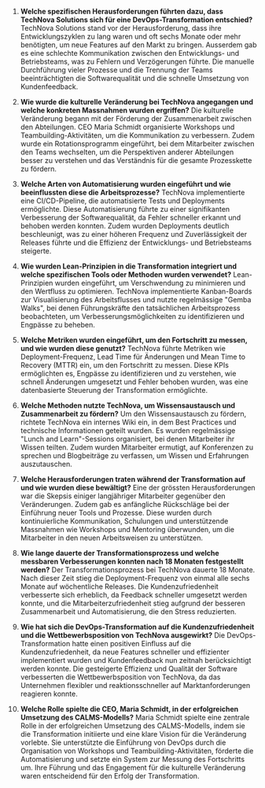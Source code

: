 1. **Welche spezifischen Herausforderungen führten dazu, dass TechNova Solutions sich für eine DevOps-Transformation entschied?**
   TechNova Solutions stand vor der Herausforderung, dass ihre Entwicklungszyklen zu lang waren und oft sechs Monate oder mehr benötigten, um neue Features auf den Markt zu bringen. Ausserdem gab es eine schlechte Kommunikation zwischen den Entwicklungs- und Betriebsteams, was zu Fehlern und Verzögerungen führte. Die manuelle Durchführung vieler Prozesse und die Trennung der Teams beeinträchtigten die Softwarequalität und die schnelle Umsetzung von Kundenfeedback.

2. **Wie wurde die kulturelle Veränderung bei TechNova angegangen und welche konkreten Massnahmen wurden ergriffen?**
   Die kulturelle Veränderung begann mit der Förderung der Zusammenarbeit zwischen den Abteilungen. CEO Maria Schmidt organisierte Workshops und Teambuilding-Aktivitäten, um die Kommunikation zu verbessern. Zudem wurde ein Rotationsprogramm eingeführt, bei dem Mitarbeiter zwischen den Teams wechselten, um die Perspektiven anderer Abteilungen besser zu verstehen und das Verständnis für die gesamte Prozesskette zu fördern.

3. **Welche Arten von Automatisierung wurden eingeführt und wie beeinflussten diese die Arbeitsprozesse?**
   TechNova implementierte eine CI/CD-Pipeline, die automatisierte Tests und Deployments ermöglichte. Diese Automatisierung führte zu einer signifikanten Verbesserung der Softwarequalität, da Fehler schneller erkannt und behoben werden konnten. Zudem wurden Deployments deutlich beschleunigt, was zu einer höheren Frequenz und Zuverlässigkeit der Releases führte und die Effizienz der Entwicklungs- und Betriebsteams steigerte.

4. **Wie wurden Lean-Prinzipien in die Transformation integriert und welche spezifischen Tools oder Methoden wurden verwendet?**
   Lean-Prinzipien wurden eingeführt, um Verschwendung zu minimieren und den Wertfluss zu optimieren. TechNova implementierte Kanban-Boards zur Visualisierung des Arbeitsflusses und nutzte regelmässige "Gemba Walks", bei denen Führungskräfte den tatsächlichen Arbeitsprozess beobachteten, um Verbesserungsmöglichkeiten zu identifizieren und Engpässe zu beheben.

5. **Welche Metriken wurden eingeführt, um den Fortschritt zu messen, und wie wurden diese genutzt?**
   TechNova führte Metriken wie Deployment-Frequenz, Lead Time für Änderungen und Mean Time to Recovery (MTTR) ein, um den Fortschritt zu messen. Diese KPIs ermöglichten es, Engpässe zu identifizieren und zu verstehen, wie schnell Änderungen umgesetzt und Fehler behoben wurden, was eine datenbasierte Steuerung der Transformation ermöglichte.

6. **Welche Methoden nutzte TechNova, um Wissensaustausch und Zusammenarbeit zu fördern?**
   Um den Wissensaustausch zu fördern, richtete TechNova ein internes Wiki ein, in dem Best Practices und technische Informationen geteilt wurden. Es wurden regelmässige "Lunch and Learn"-Sessions organisiert, bei denen Mitarbeiter ihr Wissen teilten. Zudem wurden Mitarbeiter ermutigt, auf Konferenzen zu sprechen und Blogbeiträge zu verfassen, um Wissen und Erfahrungen auszutauschen.

7. **Welche Herausforderungen traten während der Transformation auf und wie wurden diese bewältigt?**
   Eine der grössten Herausforderungen war die Skepsis einiger langjähriger Mitarbeiter gegenüber den Veränderungen. Zudem gab es anfängliche Rückschläge bei der Einführung neuer Tools und Prozesse. Diese wurden durch kontinuierliche Kommunikation, Schulungen und unterstützende Massnahmen wie Workshops und Mentoring überwunden, um die Mitarbeiter in den neuen Arbeitsweisen zu unterstützen.

8. **Wie lange dauerte der Transformationsprozess und welche messbaren Verbesserungen konnten nach 18 Monaten festgestellt werden?**
   Der Transformationsprozess bei TechNova dauerte 18 Monate. Nach dieser Zeit stieg die Deployment-Frequenz von einmal alle sechs Monate auf wöchentliche Releases. Die Kundenzufriedenheit verbesserte sich erheblich, da Feedback schneller umgesetzt werden konnte, und die Mitarbeiterzufriedenheit stieg aufgrund der besseren Zusammenarbeit und Automatisierung, die den Stress reduzierten.

9. **Wie hat sich die DevOps-Transformation auf die Kundenzufriedenheit und die Wettbewerbsposition von TechNova ausgewirkt?**
   Die DevOps-Transformation hatte einen positiven Einfluss auf die Kundenzufriedenheit, da neue Features schneller und effizienter implementiert wurden und Kundenfeedback nun zeitnah berücksichtigt werden konnte. Die gesteigerte Effizienz und Qualität der Software verbesserten die Wettbewerbsposition von TechNova, da das Unternehmen flexibler und reaktionsschneller auf Marktanforderungen reagieren konnte.

10. **Welche Rolle spielte die CEO, Maria Schmidt, in der erfolgreichen Umsetzung des CALMS-Modells?**
    Maria Schmidt spielte eine zentrale Rolle in der erfolgreichen Umsetzung des CALMS-Modells, indem sie die Transformation initiierte und eine klare Vision für die Veränderung vorlebte. Sie unterstützte die Einführung von DevOps durch die Organisation von Workshops und Teambuilding-Aktivitäten, förderte die Automatisierung und setzte ein System zur Messung des Fortschritts um. Ihre Führung und das Engagement für die kulturelle Veränderung waren entscheidend für den Erfolg der Transformation.
